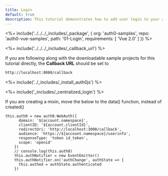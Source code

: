 ```yaml
---
title: Login
default: true
description: This tutorial demonstrates how to add user login to your application with Auth0
---
```


<%= include('../../../_includes/_package', {
  org: 'auth0-samples',
  repo: 'auth0-vue-samples',
  path: '01-Login',
  requirements: [
    'Vue 2.0'
  ]
}) %>

<%= include('../../../_includes/_callback_url') %>

If you are following along with the downloadable sample projects for this tutorial directly, the **Callback URL** should be set to

```bash
http://localhost:8080/callback
```

<%= include('../_includes/_install_auth0js') %>

<%= include('_includes/_centralized_login') %>

If you are creating a mixin, move the below to the data() function, instead of created()
```
this.auth0 = new auth0.WebAuth({
      domain: '${account.namespace}',
      clientID: '${account.clientId}',
      redirectUri: 'http://localhost:3000/callback',
      audience: 'https://${account.namespace}/userinfo',
      responseType: 'token id_token',
      scope: 'openid'
    })
    // console.log(this.auth0)
    this.authNotifier = new EventEmitter()
    this.authNotifier.on('authChange', authState => {
      this.authed = authState.authenticated
    })
```
